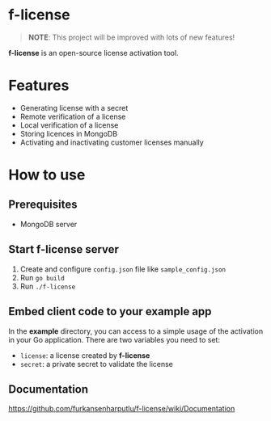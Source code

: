 # f-license
> **NOTE**: This project will be improved with lots of new features!

**f-license** is an open-source license activation tool.

# Features

- Generating license with a secret
- Remote verification of a license
- Local verification of a license
- Storing licences in MongoDB
- Activating and inactivating customer licenses manually

# How to use

## Prerequisites

- MongoDB server

## Start f-license server

1. Create and configure `config.json` file like `sample_config.json`
2. Run `go build`
3. Run `./f-license` 

## Embed client code to your example app

In the **example** directory, you can access to a simple usage of the activation in your Go application. There are two variables you need to set:

- `license`: a license created by **f-license** 
- `secret`: a private secret to validate the license

## Documentation

https://github.com/furkansenharputlu/f-license/wiki/Documentation
